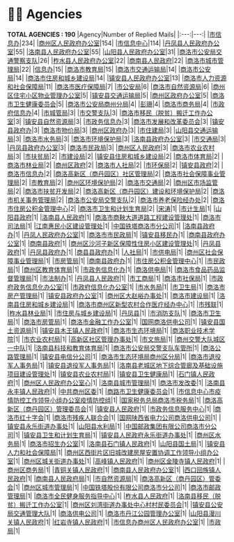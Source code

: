 # 👮‍♀️ Agencies
__TOTAL AGENCIES : 190__
|Agency|Number of Replied Mails|
|:---:|---:|
|[市信息办](市信息办.md)|234|
|[商州区人民政府办公室](商州区人民政府办公室.md)|154|
|[市信息中心](市信息中心.md)|114|
|[丹凤县人民政府办公室](丹凤县人民政府办公室.md)|55|
|[洛南县人民政府办公室](洛南县人民政府办公室.md)|55|
|[山阳县人民政府办公室](山阳县人民政府办公室.md)|31|
|[商洛市公安局交通警察支队](商洛市公安局交通警察支队.md)|26|
|[柞水县人民政府办公室](柞水县人民政府办公室.md)|22|
|[商南县人民政府](商南县人民政府.md)|22|
|[商洛市城市管理局](商洛市城市管理局.md)|22|
|[信息办](信息办.md)|15|
|[商洛市教育局](商洛市教育局.md)|15|
|[商洛市交通运输局](商洛市交通运输局.md)|14|
|[商洛市公安局](商洛市公安局.md)|14|
|[商洛市住房和城乡建设局](商洛市住房和城乡建设局.md)|14|
|[镇安县人民政府办公室](镇安县人民政府办公室.md)|13|
|[商洛市人力资源和社会保障局](商洛市人力资源和社会保障局.md)|11|
|[商洛市医疗保障局](商洛市医疗保障局.md)|7|
|[市公安局](市公安局.md)|6|
|[商洛市自然资源局](商洛市自然资源局.md)|6|
|[商州区住宅小区物业管理办公室](商州区住宅小区物业管理办公室.md)|5|
|[镇安县交通运输局](镇安县交通运输局.md)|5|
|[商州区政府办公室](商州区政府办公室.md)|5|
|[商洛市卫生健康委员会](商洛市卫生健康委员会.md)|5|
|[商洛市公安局商州分局](商洛市公安局商州分局.md)|4|
|[彭珊](彭珊.md)|4|
|[商洛市商务局](商洛市商务局.md)|4|
|[市政府信息办](市政府信息办.md)|4|
|[市城管局](市城管局.md)|3|
|[市交警支队](市交警支队.md)|3|
|[商洛市移民（脱贫）搬迁工作办公室](商洛市移民（脱贫）搬迁工作办公室.md)|3|
|[镇安县自然资源局](镇安县自然资源局.md)|3|
|[市政务信息办](市政务信息办.md)|3|
|[商洛市发展和改革委员会](商洛市发展和改革委员会.md)|3|
|[镇安县政府办](镇安县政府办.md)|3|
|[商洛市物价局](商洛市物价局.md)|3|
|[商州区政府办](商州区政府办.md)|3|
|[市住建局](市住建局.md)|3|
|[山阳县交通运输局](山阳县交通运输局.md)|3|
|[商洛市水务局](商洛市水务局.md)|3|
|[商洛市环境保护局](商洛市环境保护局.md)|3|
|[洛南县政府办公室](洛南县政府办公室.md)|3|
|[市交通局](市交通局.md)|3|
|[丹凤县政府办公室](丹凤县政府办公室.md)|3|
|[商洛市民政局](商洛市民政局.md)|3|
|[商州区人民政府](商州区人民政府.md)|3|
|[商洛市农业农村局](商洛市农业农村局.md)|3|
|[市扶贫局](市扶贫局.md)|2|
|[市建设局](市建设局.md)|2|
|[镇安县住房和城乡建设局](镇安县住房和城乡建设局.md)|2|
|[商洛市体育局](商洛市体育局.md)|2|
|[商洛市林业局](商洛市林业局.md)|2|
|[商州区政府](商州区政府.md)|2|
|[商洛市人社局](商洛市人社局.md)|2|
|[市环保局](市环保局.md)|2|
|[镇安县政府](镇安县政府.md)|2|
|[商洛市信息办](商洛市信息办.md)|2|
|[商洛高新区（商丹园区）社区管理局](商洛高新区（商丹园区）社区管理局.md)|2|
|[商洛市社会保障事业管理局](商洛市社会保障事业管理局.md)|2|
|[市教育局](市教育局.md)|2|
|[商州区环境保护局](商州区环境保护局.md)|2|
|[商洛市交通局](商洛市交通局.md)|2|
|[商州区市场监管局](商州区市场监管局.md)|2|
|[商洛市扶贫开发局](商洛市扶贫开发局.md)|2|
|[商洛高新区（商丹园区）建设和环境保护局](商洛高新区（商丹园区）建设和环境保护局.md)|2|
|[商洛市机关事务管理局](商洛市机关事务管理局.md)|2|
|[商洛市公安局交警支队](商洛市公安局交警支队.md)|2|
|[商洛市养老保险经办处](商洛市养老保险经办处.md)|2|
|[商洛市住房公积金管理中心](商洛市住房公积金管理中心.md)|2|
|[商洛市卫生和计划生育局](商洛市卫生和计划生育局.md)|2|
|[宋涛](宋涛.md)|1|
|[市计生局](市计生局.md)|1|
|[山阳县政府](山阳县政府.md)|1|
|[洛南县人民政府](洛南县人民政府.md)|1|
|[商洛市商鞅大道道路工程建设管理处](商洛市商鞅大道道路工程建设管理处.md)|1|
|[商洛市司法局](商洛市司法局.md)|1|
|[江南惠民小区建设管理处](江南惠民小区建设管理处.md)|1|
|[中国铁塔商洛市分公司](中国铁塔商洛市分公司.md)|1|
|[洛南县政府办](洛南县政府办.md)|1|
|[丹凤人民政府办公室](丹凤人民政府办公室.md)|1|
|[商洛市市民政局](商洛市市民政局.md)|1|
|[镇安县移民办](镇安县移民办.md)|1|
|[商南县政府办公室](商南县政府办公室.md)|1|
|[商南县政府](商南县政府.md)|1|
|[商州区沙河子新区保障性住房小区建设管理处](商州区沙河子新区保障性住房小区建设管理处.md)|1|
|[丹凤县政府](丹凤县政府.md)|1|
|[丹凤县政府办](丹凤县政府办.md)|1|
|[商县县政府办](商县县政府办.md)|1|
|[人社局](人社局.md)|1|
|[市供电局](市供电局.md)|1|
|[商州区社会保障事业管理局](商州区社会保障事业管理局.md)|1|
|[市房管局](市房管局.md)|1|
|[商南县政府办](商南县政府办.md)|1|
|[市住房公积金管理中心](市住房公积金管理中心.md)|1|
|[市民政局](市民政局.md)|1|
|[商州区教育体育局](商州区教育体育局.md)|1|
|[市政务信息化办](市政务信息化办.md)|1|
|[商洛供电局](商洛供电局.md)|1|
|[商洛市食品药品监督管理局](商洛市食品药品监督管理局.md)|1|
|[市法制办](市法制办.md)|1|
|[丹凤县人民政府](丹凤县人民政府.md)|1|
|[市工商局](市工商局.md)|1|
|[商洛市社保局](商洛市社保局.md)|1|
|[市政府政务信息化办公室](市政府政务信息化办公室.md)|1|
|[市政府信息化办公室](市政府信息化办公室.md)|1|
|[市水务局](市水务局.md)|1|
|[市卫生局](市卫生局.md)|1|
|[商洛市房产管理局](商洛市房产管理局.md)|1|
|[镇安县政府办公室](镇安县政府办公室.md)|1|
|[商州区大赵峪办事处](商州区大赵峪办事处.md)|1|
|[商洛市建设局](商洛市建设局.md)|1|
|[洛南县住房和城乡建设局](洛南县住房和城乡建设局.md)|1|
|[商洛市商州区新型农村合作医疗经办中心](商洛市商州区新型农村合作医疗经办中心.md)|1|
|[市残联](市残联.md)|1|
|[柞水县林业局](柞水县林业局.md)|1|
|[市住房与城乡建设局](市住房与城乡建设局.md)|1|
|[丹凤县](丹凤县.md)|1|
|[市消防支队](市消防支队.md)|1|
|[商洛市卫生局](商洛市卫生局.md)|1|
|[商洛市房管局](商洛市房管局.md)|1|
|[商洛市金融工作办公室](商洛市金融工作办公室.md)|1|
|[国网商洛供电公司](国网商洛供电公司.md)|1|
|[镇安县国土资源局](镇安县国土资源局.md)|1|
|[镇安县木王镇人民政府](镇安县木王镇人民政府.md)|1|
|[商洛市生态环境局](商洛市生态环境局.md)|1|
|[商洛职业技术学院](商洛职业技术学院.md)|1|
|[市农业农村局](市农业农村局.md)|1|
|[高新区社区管理办事处](高新区社区管理办事处.md)|1|
|[市文旅局](市文旅局.md)|1|
|[商州交警大队城区一中队](商州交警大队城区一中队.md)|1|
|[洛南县科技和教育体育局](洛南县科技和教育体育局.md)|1|
|[商洛市公安局交警支队车管所](商洛市公安局交警支队车管所.md)|1|
|[商洛公路管理局](商洛公路管理局.md)|1|
|[镇安县电信分公司](镇安县电信分公司.md)|1|
|[商洛市生态环境局商州区分局](商洛市生态环境局商州区分局.md)|1|
|[商洛市退役军人事务局](商洛市退役军人事务局.md)|1|
|[镇安县退役军人事务局](镇安县退役军人事务局.md)|1|
|[洛南县老城区地下综合管廊及基础设施项目建设管理处](洛南县老城区地下综合管廊及基础设施项目建设管理处.md)|1|
|[镇安县农业农村局](镇安县农业农村局.md)|1|
|[镇安县卫生健康局](镇安县卫生健康局.md)|1|
|[石门镇人民政府](石门镇人民政府.md)|1|
|[商州区人民政府办公室心](商州区人民政府办公室心.md)|1|
|[洛南县城市管理局](洛南县城市管理局.md)|1|
|[商洛市发改委](商洛市发改委.md)|1|
|[洛南县永丰镇人民政府](洛南县永丰镇人民政府.md)|1|
|[中共商州区委](中共商州区委.md)|1|
|[商路市卫生健康委员会](商路市卫生健康委员会.md)|1|
|[市信息中心市疫情防控工作领导小组办公室疫情防控组](市信息中心市疫情防控工作领导小组办公室疫情防控组.md)|1|
|[国家税务总局商洛市税务局](国家税务总局商洛市税务局.md)|1|
|[商洛高新区（商丹园区）管理委员会](商洛高新区（商丹园区）管理委员会.md)|1|
|[镇安县人民政府](镇安县人民政府.md)|1|
|[市政务信息服务中心](市政务信息服务中心.md)|1|
|[商洛市红十字会](商洛市红十字会.md)|1|
|[商洛市残疾人联合会](商洛市残疾人联合会.md)|1|
|[国网陕西省电力公司商洛供电公司](国网陕西省电力公司商洛供电公司.md)|1|
|[镇安县永乐街道办事处](镇安县永乐街道办事处.md)|1|
|[山阳县水利局](山阳县水利局.md)|1|
|[中国邮政集团有限公司商洛市分公司](中国邮政集团有限公司商洛市分公司.md)|1|
|[镇安县卫生和计划生育局](镇安县卫生和计划生育局.md)|1|
|[镇安县人民政府永乐街道办事处](镇安县人民政府永乐街道办事处.md)|1|
|[商州区水务局](商州区水务局.md)|1|
|[商洛市招生办公室](商洛市招生办公室.md)|1|
|[洛南县石门镇人民政府](洛南县石门镇人民政府.md)|1|
|[山阳县国土局](山阳县国土局.md)|1|
|[镇安县人力和社会保障局](镇安县人力和社会保障局.md)|1|
|[商州区西街片区旧城改建房屋安置协调工作领导小组办公室](商州区西街片区旧城改建房屋安置协调工作领导小组办公室.md)|1|
|[商州区城关街道办事处](商州区城关街道办事处.md)|1|
|[高峰镇人民政府](高峰镇人民政府.md)|1|
|[商州区金陵寺镇人民政府](商州区金陵寺镇人民政府.md)|1|
|[商州区商务局](商州区商务局.md)|1|
|[青铜关镇人民政府](青铜关镇人民政府.md)|1|
|[商南县人民政府办公室](商南县人民政府办公室.md)|1|
|[西口回族镇人民政府](西口回族镇人民政府.md)|1|
|[商南县人民政府局](商南县人民政府局.md)|1|
|[市自然资源局](市自然资源局.md)|1|
|[商洛高新区（商丹园区）管委会](商洛高新区（商丹园区）管委会.md)|1|
|[商州区城市管理局](商州区城市管理局.md)|1|
|[中国铁塔股份有限公司商洛市分公司](中国铁塔股份有限公司商洛市分公司.md)|1|
|[商洛市邮政管理局](商洛市邮政管理局.md)|1|
|[商洛市全民健身服务指导中心](商洛市全民健身服务指导中心.md)|1|
|[柞水县人民政府](柞水县人民政府.md)|1|
|[洛南县移民（脱贫）搬迁工作办公室](洛南县移民（脱贫）搬迁工作办公室.md)|1|
|[商州区刘湾街道办事处中心村村民委员会](商州区刘湾街道办事处中心村村民委员会.md)|1|
|[镇安县公安局交通管理大队](镇安县公安局交通管理大队.md)|1|
|[商洛供电公司](商洛供电公司.md)|1|
|[商洛市丹江公园管理办公室](商洛市丹江公园管理办公室.md)|1|
|[山阳县漫川关镇人民政府](山阳县漫川关镇人民政府.md)|1|
|[红岩寺镇人民政府](红岩寺镇人民政府.md)|1|
|[市信息办商州区人民政府办公室](市信息办商州区人民政府办公室.md)|1|
|[市政局](市政局.md)|1|
